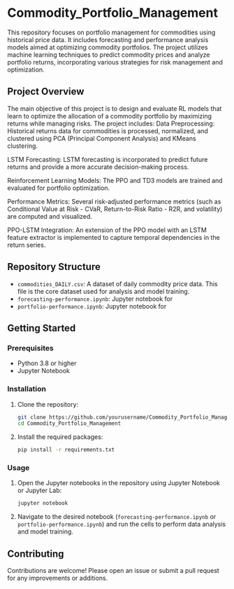 # Commodity_Portfolio_Management

This repository focuses on portfolio management for commodities using historical price data. It includes forecasting and performance analysis models aimed at optimizing commodity portfolios. The project utilizes machine learning techniques to predict commodity prices and analyze portfolio returns, incorporating various strategies for risk management and optimization.

## Project Overview

The main objective of this project is to design and evaluate RL models that learn to optimize the allocation of a commodity portfolio by maximizing returns while managing risks. The project includes:
  Data Preprocessing: Historical returns data for commodities is processed, normalized, and clustered using PCA (Principal Component Analysis) and KMeans clustering.

LSTM Forecasting: LSTM forecasting is incorporated to predict future returns and provide a more accurate decision-making process.

Reinforcement Learning Models: The PPO and TD3 models are trained and evaluated for portfolio optimization.

Performance Metrics: Several risk-adjusted performance metrics (such as Conditional Value at Risk - CVaR, Return-to-Risk Ratio - R2R, and volatility) are computed and visualized.

PPO-LSTM Integration: An extension of the PPO model with an LSTM feature extractor is implemented to capture temporal dependencies in the return series.

## Repository Structure

- `commodities_DAILY.csv`: A dataset of daily commodity price data. This file is the core dataset used for analysis and model training.
- `forecasting-performance.ipynb`: Jupyter notebook for 
- `portfolio-performance.ipynb`: Jupyter notebook for

## Getting Started


### Prerequisites

- Python 3.8 or higher
- Jupyter Notebook

### Installation

1. Clone the repository:
    ```bash
    git clone https://github.com/yourusername/Commodity_Portfolio_Management.git
    cd Commodity_Portfolio_Management
    ```

2. Install the required packages:
    ```bash
    pip install -r requirements.txt
    ```

### Usage

1. Open the Jupyter notebooks in the repository using Jupyter Notebook or Jupyter Lab:
    ```bash
    jupyter notebook
    ```

2. Navigate to the desired notebook (`forecasting-performance.ipynb` or `portfolio-performance.ipynb`) and run the cells to perform data analysis and model training.


## Contributing

Contributions are welcome! Please open an issue or submit a pull request for any improvements or additions.
